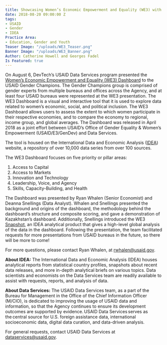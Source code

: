 ```yaml
---
title: Showcasing Women’s Economic Empowerment and Equality (WE3) with USAID
date: 2018-08-20 09:00:00 Z
tags:
- USAID
- Gender
- IDEA
Practice Area:
- Education, Gender and Youth
Teaser Image: "/uploads/WE3_Teaser.png"
Banner Image: "/uploads/WE3_Banner.png"
Author: Catherine Howell and Georges Fadel
Is Featured: true
---
```


On August 6, DevTech’s USAID Data Services program presented the [Women’s Economic Empowerment and Equality (WE3) Dashboard](https://idea.usaid.gov/women-e3) to the USAID Gender Champions. The Gender Champions group is comprised of gender experts from multiple bureaus and offices across the Agency, and at least four USAID bureaus were represented at the WE3 presentation. The WE3 Dashboard is a visual and interactive tool that it is used to explore data related to women’s economic, social, and political inclusion. The WE3 Dashboard allows users to assess the extent to which women participate in their respective economies, and to compare the economy to regional, income group, and global averages. The Dashboard was released in April 2018 as a joint effort between USAID’s Office of Gender Equality & Women’s Empowerment (USAID/E3/GenDev) and Data Services.

The tool is housed on the International Data and Economic Analysis ([IDEA](https://idea.usaid.gov/)) website, a repository of over 10,000 data series from over 100 sources. 

The WE3 Dashboard focuses on five priority or pillar areas: 
1. Access to Capital
1. Access to Markets
1. Innovation and Technology
1. Leadership, Voice, and Agency
1. Skills, Capacity-Building, and Health

The Dashboard was presented by Ryan Whalen (Senior Economist) and Deanna Snellings (Data Analyst). Whalen and Snellings presented the background and origins of the dashboard, the methodology behind the dashboard’s structure and composite scoring, and gave a demonstration of Kazakhstan’s dashboard. Additionally, Snellings introduced the WE3 [Snapshot](https://idea.usaid.gov/prepared/Snapshots/eads_snapshot_107.pdf), an IDEA analytical product that gives a high-level global analysis of the data in the dashboard. Following the presentation, the team facilitated requests for more presentations from USAID bureaus in the future, so there will be more to come! 

For more questions, please contact Ryan Whalen, at rwhalen@usaid.gov.

**About IDEA:**
The International Data and Economic Analysis (IDEA) houses analytical reports from statistical country profiles, snapshots about recent data releases, and more in-depth analytical briefs on various topics. Data scientists and economists on the Data Services team are readily available to assist with requests, reports, and analysis of data.
 
**About Data Services:** 
The USAID Data Services team, as a part of the Bureau for Management in the Office of the Chief Information Officer (M/CIO), is dedicated to improving the usage of USAID data and information, so that the Agency continues to ensure its development outcomes are supported by evidence. USAID Data Services serves as the central source for U.S. foreign assistance data, international socioeconomic data, digital data curation, and data-driven analysis.  

For general requests, contact USAID Data Services at dataservices@usaid.gov.
